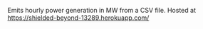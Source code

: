 Emits hourly power generation in MW from a CSV file. 
Hosted at https://shielded-beyond-13289.herokuapp.com/
